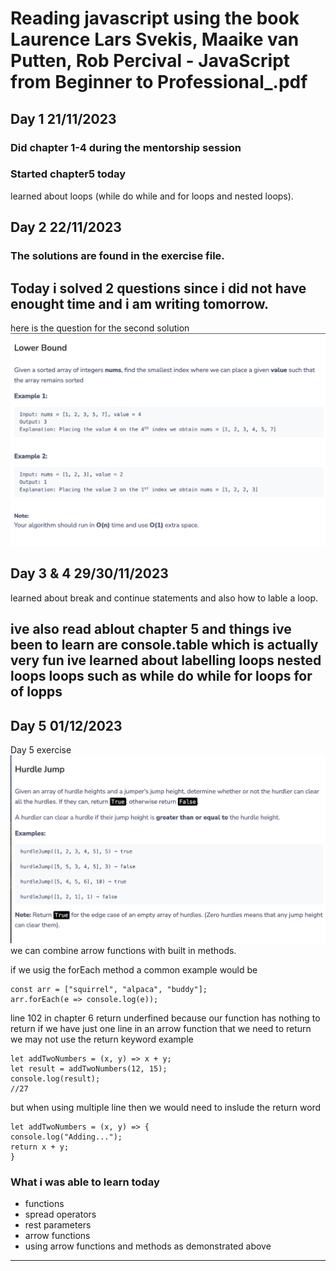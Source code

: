 # Reading javascript using the book Laurence Lars Svekis, Maaike van Putten, Rob Percival - JavaScript from Beginner to Professional_.pdf
## Day 1 21/11/2023
### Did chapter 1-4 during the mentorship session 
### Started chapter5 today
learned about loops (while do while and for loops and nested loops).

## Day 2 22/11/2023
### The solutions are found in the exercise file.
## Today i solved 2 questions since i did not have enought time and i am writing tomorrow.
here is the question for the second solution ![sorted array](img/day2Ques2.png)

## Day 3 & 4  29/30/11/2023
learned about break and continue statements and also how to lable a loop.

## ive also read ablout chapter 5 and things ive been to learn are console.table which is actually very fun ive learned about labelling loops nested loops loops such as while do while for loops for of lopps 

## Day 5  01/12/2023

Day 5 exercise ![Hurdle Jump](img/day5.png) 
we can combine arrow functions with built in methods.

if we usig the forEach method a common example would be 

```
const arr = ["squirrel", "alpaca", "buddy"];
arr.forEach(e => console.log(e));
```

line 102 in chapter 6 return underfined because our function has nothing to return
if we have just one line in an arrow function that we need to return we may not use the return keyword 
example 
```
let addTwoNumbers = (x, y) => x + y;
let result = addTwoNumbers(12, 15);
console.log(result);
//27
```
but when using multiple line then we would need to inslude the return word

```
let addTwoNumbers = (x, y) => {
console.log("Adding...");
return x + y;
}
```
### What i was able to learn today
* functions
* spread operators
* rest parameters
* arrow functions
* using arrow functions and methods as demonstrated above
*********
